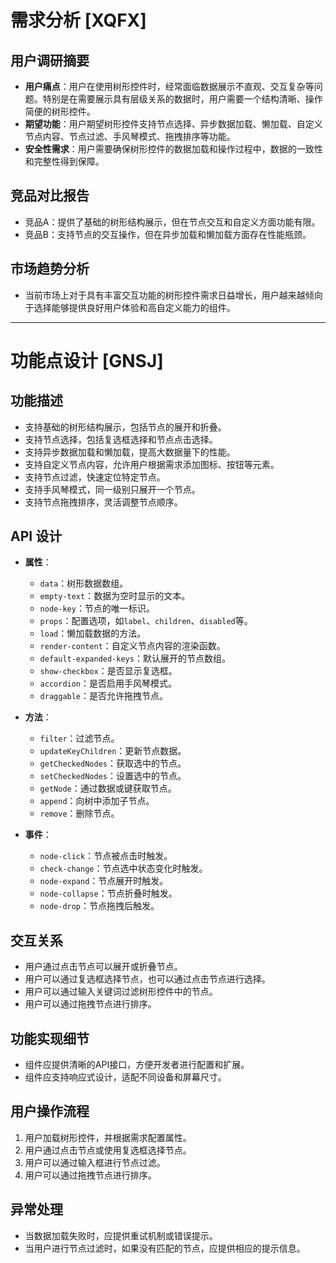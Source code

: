 # 需求分析 [XQFX]

## 用户调研摘要
- **用户痛点**：用户在使用树形控件时，经常面临数据展示不直观、交互复杂等问题。特别是在需要展示具有层级关系的数据时，用户需要一个结构清晰、操作简便的树形控件。
- **期望功能**：用户期望树形控件支持节点选择、异步数据加载、懒加载、自定义节点内容、节点过滤、手风琴模式、拖拽排序等功能。
- **安全性需求**：用户需要确保树形控件的数据加载和操作过程中，数据的一致性和完整性得到保障。

## 竞品对比报告
- 竞品A：提供了基础的树形结构展示，但在节点交互和自定义方面功能有限。
- 竞品B：支持节点的交互操作，但在异步加载和懒加载方面存在性能瓶颈。

## 市场趋势分析
- 当前市场上对于具有丰富交互功能的树形控件需求日益增长，用户越来越倾向于选择能够提供良好用户体验和高自定义能力的组件。

---

# 功能点设计 [GNSJ]

## 功能描述
- 支持基础的树形结构展示，包括节点的展开和折叠。
- 支持节点选择，包括复选框选择和节点点击选择。
- 支持异步数据加载和懒加载，提高大数据量下的性能。
- 支持自定义节点内容，允许用户根据需求添加图标、按钮等元素。
- 支持节点过滤，快速定位特定节点。
- 支持手风琴模式，同一级别只展开一个节点。
- 支持节点拖拽排序，灵活调整节点顺序。

## API 设计
- **属性**：
  - `data`：树形数据数组。
  - `empty-text`：数据为空时显示的文本。
  - `node-key`：节点的唯一标识。
  - `props`：配置选项，如`label`、`children`、`disabled`等。
  - `load`：懒加载数据的方法。
  - `render-content`：自定义节点内容的渲染函数。
  - `default-expanded-keys`：默认展开的节点数组。
  - `show-checkbox`：是否显示复选框。
  - `accordion`：是否启用手风琴模式。
  - `draggable`：是否允许拖拽节点。

- **方法**：
  - `filter`：过滤节点。
  - `updateKeyChildren`：更新节点数据。
  - `getCheckedNodes`：获取选中的节点。
  - `setCheckedNodes`：设置选中的节点。
  - `getNode`：通过数据或键获取节点。
  - `append`：向树中添加子节点。
  - `remove`：删除节点。

- **事件**：
  - `node-click`：节点被点击时触发。
  - `check-change`：节点选中状态变化时触发。
  - `node-expand`：节点展开时触发。
  - `node-collapse`：节点折叠时触发。
  - `node-drop`：节点拖拽后触发。

## 交互关系
- 用户通过点击节点可以展开或折叠节点。
- 用户可以通过复选框选择节点，也可以通过点击节点进行选择。
- 用户可以通过输入关键词过滤树形控件中的节点。
- 用户可以通过拖拽节点进行排序。

## 功能实现细节
- 组件应提供清晰的API接口，方便开发者进行配置和扩展。
- 组件应支持响应式设计，适配不同设备和屏幕尺寸。

## 用户操作流程
1. 用户加载树形控件，并根据需求配置属性。
2. 用户通过点击节点或使用复选框选择节点。
3. 用户可以通过输入框进行节点过滤。
4. 用户可以通过拖拽节点进行排序。

## 异常处理
- 当数据加载失败时，应提供重试机制或错误提示。
- 当用户进行节点过滤时，如果没有匹配的节点，应提供相应的提示信息。